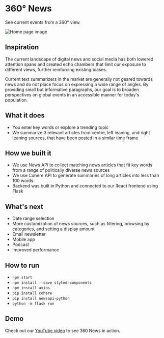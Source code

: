 # 360° News

See current events from a 360° view.

![Home page image](https://d112y698adiu2z.cloudfront.net/photos/production/software_photos/002/344/873/datas/original.png)

## Inspiration

The current landscape of digital news and social media has both lowered attention spans and created echo chambers that limit our exposure to different views, further reinforcing existing biases.

Current text summarizers in the market are generally not geared towards news and do not place focus on expressing a wide range of angles. By providing small but informative paragraphs, our goal is to broaden perspectives on global events in an accessible manner for today's population.

## What it does

- You enter key words or explore a trending topic
- We summarize 3 relevant articles from centre, left leaning, and right leaning sources, that have been posted in a similar time frame

## How we built it

- We use News API to collect matching news articles that fit key words from a range of politically diverse news sources
- We use Cohere API to generate summaries of long articles into less than 100 words
- Backend was built in Python and connected to our React frontend using Flask

## What's next

- Date range selection
- More customization of news sources, such as filtering, browsing by categories, and setting a display amount
- Email newsletter
- Mobile app
- Podcast
- Improved performance

## How to run

- `npm start`
- `npm install --save styled-components`
- `npm install axios`
- `pip install cohere`
- `pip install newsapi-python`
- `python -m flask run`

## Demo
Check out our [YouTube video](https://youtu.be/9cZW91pytRc) to see 360 News in action.
